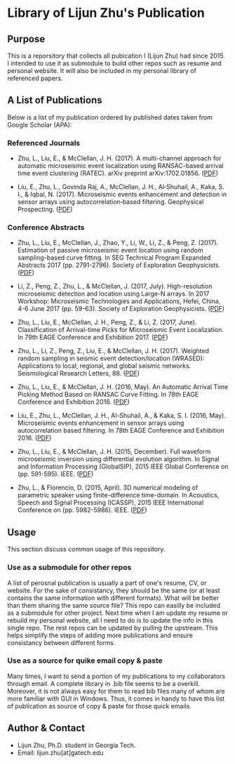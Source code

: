 # Library of Lijun Zhu's Publication
## Purpose
This is a reporsitory that collects all pubication I (Lijun Zhu) had since 2015.
I intended to use it as submodule to build other repos such as resume and personal website.
It will also be included in my personal library of referenced papers.

## A List of Publications
Below is a list of my publication ordered by published dates taken from Google Scholar (APA):

### Referenced Journals

- Zhu, L., Liu, E., & McClellan, J. H. (2017). A multi-channel approach for automatic microseismic event localization using RANSAC-based arrival time event clustering (RATEC). arXiv preprint arXiv:1702.01856. ([PDF](https://arxiv.org/pdf/1702.01856.pdf))

- Liu, E., Zhu, L., Govinda Raj, A., McClellan, J. H., Al‐Shuhail, A., Kaka, S. I., & Iqbal, N. (2017). Microseismic events enhancement and detection in sensor arrays using autocorrelation‐based filtering. Geophysical Prospecting. ([PDF](https://www.dropbox.com/s/vkmaqzdwvu284y4/Liu2017%20-%20Microseismic%20events%20enhancement%20and%20detection%20in%20sensor%20arrays%20using%20autocorrelation-based%20filtering.pdf?dl=0))


### Conference Abstracts

- Zhu, L., Liu, E., McClellan, J., Zhao, Y., Li, W., Li, Z., & Peng, Z. (2017). Estimation of passive microseismic event location using random sampling-based curve fitting. In SEG Technical Program Expanded Abstracts 2017 (pp. 2791-2796). Society of Exploration Geophysicists. ([PDF](https://www.dropbox.com/s/g6w49sbzwdld290/Zhu2017c%20-%20Estimation%20of%20passive%20microseismic%20event%20location%20using%20random%20sampling-based%20curve%20fitting.1.pdf?dl=0))

- Li, Z., Peng, Z., Zhu, L., & McClellan, J. (2017, July). High-resolution microseismic detection and location using Large-N arrays. In 2017 Workshop: Microseismic Technologies and Applications, Hefei, China, 4-6 June 2017 (pp. 59-63). Society of Exploration Geophysicists. ([PDF](https://www.dropbox.com/s/xfeazj8s8bbcll0/Li2017%20-%20High-resolution%20microseismic%20detection%20and%20location%20using%20Large-N.pdf?dl=0))

- Zhu, L., Liu, E., McClellan, J. H., Peng, Z., & Li, Z. (2017, June). Classification of Arrival-time Picks for Microseismic Event Localization. In 79th EAGE Conference and Exhibition 2017. ([PDF](https://www.dropbox.com/s/40m6j36o9q8rgke/Zhu2017b%20-%20Classification%20of%20Arrival-time%20Picks%20for%20Microseismic%20Event%20Localization.pdf?dl=0))

- Zhu, L., Li, Z., Peng, Z., Liu, E., & McClellan, J. H. (2017). Weighted random sampling in seismic event detection/location (WRASED): Applications to local, regional, and global seismic networks. Seismological Research Letters, 88. ([PDF](https://www.dropbox.com/s/pn2kfxjo5o1p2s7/Zhu2017a%20-%20Weighted%20random%20sampling%20in%20seismic%20event%20detection%3Alocation%20%28WRASED%29-%20Applications%20to%20local%2C%20regional%2C%20and%20global%20seismic%20net.pdf?dl=0))

- Zhu, L., Liu, E., & McClellan, J. H. (2016, May). An Automatic Arrival Time Picking Method Based on RANSAC Curve Fitting. In 78th EAGE Conference and Exhibition 2016. ([PDF](https://www.dropbox.com/s/qjxx5tvq5tuhezp/Zhu2016%20-%20An%20Automatic%20Arrival%20Time%20Picking%20Method%20Based%20on%20RANSAC%20Curve%20Fitting.pdf?dl=0))

- Liu, E., Zhu, L., McClellan, J. H., Al-Shuhail, A., & Kaka, S. I. (2016, May). Microseismic events enhancement in sensor arrays using autocorrelation based filtering. In 78th EAGE Conference and Exhibition 2016. ([PDF](https://www.dropbox.com/s/r9f160n6jh05iia/Liu2016%20-%20Microseismic%20Events%20Enhancement%20in%20Sensor%20Arrays%20Using%20Autocorrelation%20Based%20Filtering.pdf?dl=0))

- Zhu, L., Liu, E., & McClellan, J. H. (2015, December). Full waveform microseismic inversion using differential evolution algorithm. In Signal and Information Processing (GlobalSIP), 2015 IEEE Global Conference on (pp. 591-595). IEEE. ([PDF](https://www.dropbox.com/s/y75ou7e3qt5byfl/Zhu2015b%20-%20Full%20waveform%20microseismic%20inversion%20using%20differential%20evolution%20algorithm.pdf?dl=0))

- Zhu, L., & Florencio, D. (2015, April). 3D numerical modeling of parametric speaker using finite-difference time-domain. In Acoustics, Speech and Signal Processing (ICASSP), 2015 IEEE International Conference on (pp. 5982-5986). IEEE. ([PDF](https://www.dropbox.com/s/f5z3c2hc79vcsu0/Zhu2015a%20-%203D%20numerical%20modeling%20of%20parametric%20speaker%20using%20finite-difference%20time-domain.pdf?dl=0))


## Usage
This section discuss common usage of this repository.

### Use as a submodule for other repos
A list of perosnal publication is usually a part of one's resume, CV, or website.
For the sake of consistancy, they should be the same (or at least contains the same information with different formats).
What will be better than them sharing the same source file?
This repo can easilly be included as a submodule for other project.
Next time when I am update my resume or rebuild my personal website, all I need to do is to update the info in this single repo.
The rest repos can be updated by pulling the upstream. This helps simplify the steps of adding more publications and ensure consistancy between different forms.

### Use as a source for quike email copy & paste
Many times, I want to send a portion of my publications to my collaborators through email.
A complete library in .bib file seems to be a overkill.
Moreover, it is not always easy for them to read bib files many of whom are more familiar with GUI in Windows.
Thus, it comes in handy to have this list of publication as source of copy & paste for those quick emails.


## Author & Contact
- Lijun Zhu, Ph.D. student in Georgia Tech.
- Email: lijun.zhu[at]gatech.edu

